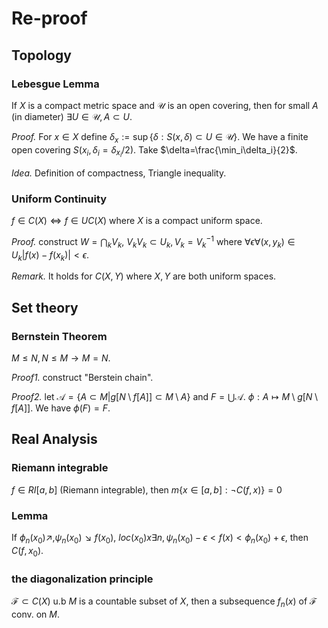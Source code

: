 # Re-proof

## Topology

### Lebesgue Lemma

If $X$ is a compact metric space and $\mathcal{U}$ is an open covering, then for small $A$ (in diameter) $\exists U\in\mathcal{U}, A\subset U$.

*Proof.* For $x\in X$ define $\delta_x:=\sup\{\delta: S(x,\delta)\subset U\in\mathcal{U}\}$. We have a finite open covering $S(x_i,\delta_i=\delta_{x_i}/2)$. Take $\delta=\frac{\min_i\delta_i}{2}$.

*Idea.* Definition of compactness, Triangle inequality.

### Uniform Continuity

$f\in C(X)\iff f\in UC(X)$ where $X$ is a compact uniform space.

*Proof.* construct $W=\bigcap_kV_k$, $V_kV_k\subset U_k, V_k=V_k^{-1}$ where $\forall \epsilon \forall (x, y_k)\in U_k |f(x)-f(x_k)|<\epsilon$.

*Remark.* It holds for $C(X,Y)$ where $X,Y$ are both uniform spaces.



## Set theory

### Bernstein Theorem
$M\leq N,N\leq M \to M=N$.

*Proof1.* construct "Berstein chain".

*Proof2.* let $\mathcal{A}=\{A\subset M| g[N\setminus f[A]]\subset M\setminus A\}$ and $F=\bigcup\mathcal{A}$. $\phi:A\mapsto M\setminus g[N\setminus f[A]]$. We have $\phi(F)=F$.

## Real Analysis

### Riemann integrable
$f\in RI[a,b]$ (Riemann integrable), then $m\{x\in[a,b]:\neg C(f,x)\}=0$

### Lemma
If $\phi_n(x_0)\nearrow, \psi_n(x_0)\searrow f(x_0)$, $loc(x_0)x\exists n,\psi_n(x_0)-\epsilon<f(x)<\phi_n(x_0)+\epsilon$, then $C(f,x_0)$.

### the diagonalization principle
$\mathcal{F}\subset C(X)$ u.b $M$ is a countable subset of $X$, then a subsequence $f_n(x)$ of $\mathcal{F}$ conv. on $M$.